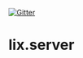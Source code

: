 [![Gitter](https://badges.gitter.im/Join%20Chat.svg)](https://gitter.im/lix-pm/Lobby)

# lix.server
